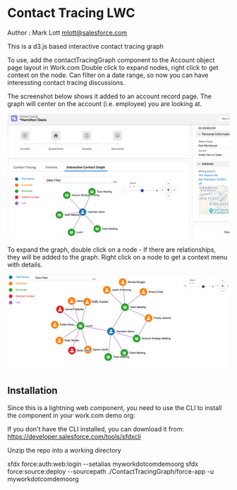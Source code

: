 # Contact Tracing LWC
Author : Mark Lott mlott@salesforce.com

This is a d3.js based interactive contact tracing graph

To use, add the contactTracingGraph component to the Account object page layout in Work.com
Double click to expand nodes, right click to get context on the node.
Can filter on a date range, so now you can have interessting contact tracing discussions.

The screenshot below shows it added to an account record page. The graph will center on the account (i.e. employee) you are looking at.

![screenshot1](/doc/screenshot1.png)

To expand the graph, double click on a node - If there are relationships, they will be added to the graph.
Right click on a node to get a context menu with details.

![screenshot2](/doc/screenshot2.png)

## Installation
Since this is a lightning web component, you need to use the CLI to install the component in your work.com demo org:

If you don't have the CLI installed, you can download it from:
https://developer.salesforce.com/tools/sfdxcli

Unzip the repo into a working directory

sfdx force:auth:web:login --setalias myworkdotcomdemoorg
sfdx force:source:deploy --sourcepath ./ContactTracingGraph/force-app -u myworkdotcomdemoorg
